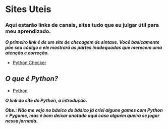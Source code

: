 # Sites Uteis

### Aqui estarão links de canais, sites tudo que eu julgar útil para meu aprendizado.

***O primeiro link é de um site de checagem de sintaxe. Você basicamente põe seu código e ele mostrará as partes inadequadas que merecem uma atenção e correção.***
    
- <a href="https://www.pythonchecker.com/">Python Checker</a>

## ***O que é Python?***

- <a href="https://wiki.python.org/moin/BeginnersGuide">Python</a>


***O link do site do Python, a introdução.***

***Obs.: Não me vejo no básico do básico já criei alguns games com Python + Pygame, mas é bom deixar anotado aqui caso alguém queira se jogar nessa jornada.***


